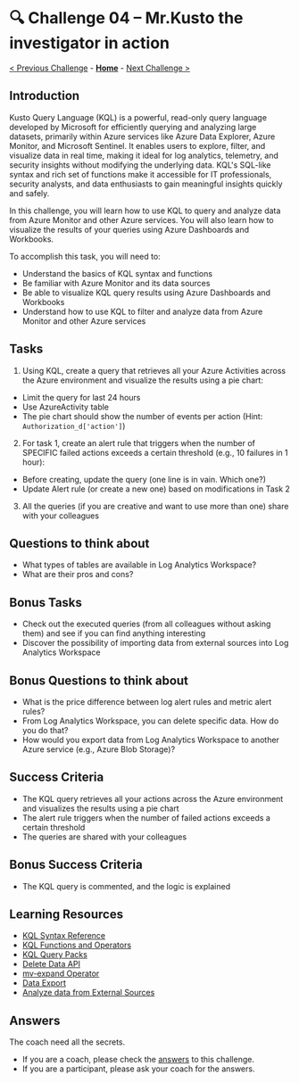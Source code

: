 # 🔍 Challenge 04 – Mr.Kusto the investigator in action

[< Previous Challenge](./Challenge-03.md) - **[Home](./Readme.md)** - [Next Challenge >](./Challenge-05.md)

## Introduction
Kusto Query Language (KQL) is a powerful, read-only query language developed by Microsoft for efficiently querying and analyzing large datasets, primarily within Azure services like Azure Data Explorer, Azure Monitor, and Microsoft Sentinel. It enables users to explore, filter, and visualize data in real time, making it ideal for log analytics, telemetry, and security insights without modifying the underlying data. KQL's SQL-like syntax and rich set of functions make it accessible for IT professionals, security analysts, and data enthusiasts to gain meaningful insights quickly and safely.

In this challenge, you will learn how to use KQL to query and analyze data from Azure Monitor and other Azure services. You will also learn how to visualize the results of your queries using Azure Dashboards and Workbooks.

To accomplish this task, you will need to:
- Understand the basics of KQL syntax and functions
- Be familiar with Azure Monitor and its data sources
- Be able to visualize KQL query results using Azure Dashboards and Workbooks
- Understand how to use KQL to filter and analyze data from Azure Monitor and other Azure services

## Tasks
1. Using KQL, create a query that retrieves all your Azure Activities across the Azure environment and visualize the results using a pie chart:
  - Limit the query for last 24 hours
  - Use AzureActivity table
  - The pie chart should show the number of events per action (Hint: `Authorization_d['action']`)

2. For task 1, create an alert rule that triggers when the number of SPECIFIC failed actions exceeds a certain threshold (e.g., 10 failures in 1 hour):
  - Before creating, update the query (one line is in vain. Which one?)
  - Update Alert rule (or create a new one) based on modifications in Task 2

3. All the queries (if you are creative and want to use more than one) share with your colleagues

## Questions to think about
- What types of tables are available in Log Analytics Workspace?
- What are their pros and cons?

## Bonus Tasks
- Check out the executed queries (from all colleagues without asking them) and see if you can find anything interesting
- Discover the possibility of importing data from external sources into Log Analytics Workspace

## Bonus Questions to think about
- What is the price difference between log alert rules and metric alert rules?
- From Log Analytics Workspace, you can delete specific data. How do you do that?
- How would you export data from Log Analytics Workspace to another Azure service (e.g., Azure Blob Storage)?

## Success Criteria
- The KQL query retrieves all your actions across the Azure environment and visualizes the results using a pie chart
- The alert rule triggers when the number of failed actions exceeds a certain threshold
- The queries are shared with your colleagues

## Bonus Success Criteria
- The KQL query is commented, and the logic is explained

## Learning Resources
- [KQL Syntax Reference](https://learn.microsoft.com/en-us/sharepoint/dev/general-development/keyword-query-language-kql-syntax-reference)
- [KQL Functions and Operators](https://learn.microsoft.com/en-us/azure/data-explorer/kusto/query/functions/)
- [KQL Query Packs](https://learn.microsoft.com/en-us/azure/azure-monitor/logs/query-packs)
- [Delete Data API](https://learn.microsoft.com/en-us/azure/azure-monitor/logs/delete-log-data)
- [mv-expand Operator](https://learn.microsoft.com/en-us/kusto/query/mv-expand-operator?view=microsoft-fabric)
- [Data Export](https://learn.microsoft.com/en-us/azure/azure-monitor/logs/logs-data-export?tabs=portal)
- [Analyze data from External Sources](https://microsoft.github.io/AzureTipsAndTricks/blog/tip205.html#_3-load-the-azure-storage-diagnostic-logs-into-log-analytics)

## Answers

The coach need all the secrets.
- If you are a coach, please check the [answers](./coach/04_answers.md) to this challenge.
- If you are a participant, please ask your coach for the answers.